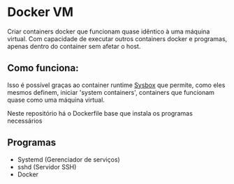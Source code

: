 # Docker VM

Criar containers docker que funcionam quase idêntico à uma máquina virtual. Com capacidade de executar outros containers docker e programas, apenas dentro do container sem afetar o host.

## Como funciona:

Isso é possível graças ao container runtime [Sysbox](https://github.com/nestybox/sysbox) que permite, como eles mesmos definem, iniciar 'system containers', containers que funcionam quase como uma máquina virtual.

Neste repositório há o Dockerfile base que instala os programas necessários

## Programas

- Systemd (Gerenciador de serviços)
- sshd (Servidor SSH)
- Docker